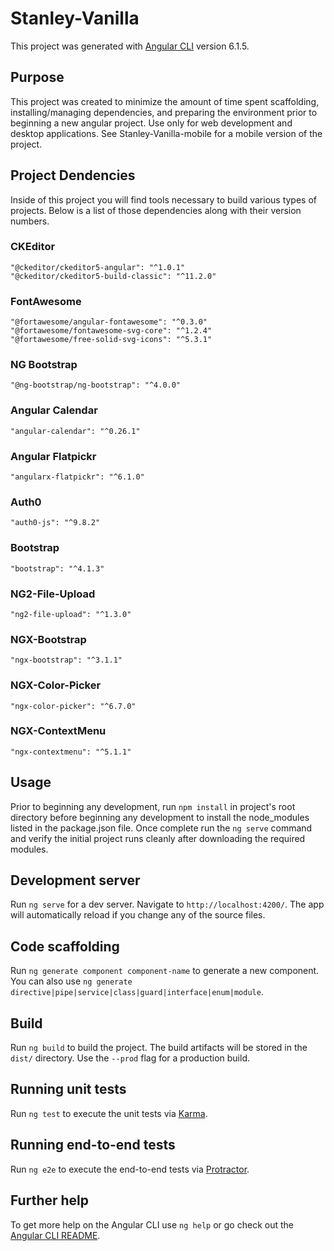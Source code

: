 # Stanley-Vanilla

This project was generated with [Angular CLI](https://github.com/angular/angular-cli) version 6.1.5.

## Purpose

This project was created to minimize the amount of time spent scaffolding, installing/managing dependencies, and preparing the environment prior to beginning a new angular project.
Use only for web development and desktop applications. See Stanley-Vanilla-mobile for a mobile version of the project. 

## Project Dendencies

Inside of this project you will find tools necessary to build various types of projects. Below is a list of those dependencies along with their version numbers.

### CKEditor
    "@ckeditor/ckeditor5-angular": "^1.0.1"
    "@ckeditor/ckeditor5-build-classic": "^11.2.0"
### FontAwesome
    "@fortawesome/angular-fontawesome": "^0.3.0"
    "@fortawesome/fontawesome-svg-core": "^1.2.4"
    "@fortawesome/free-solid-svg-icons": "^5.3.1"
### NG Bootstrap
    "@ng-bootstrap/ng-bootstrap": "^4.0.0"
    
### Angular Calendar
    "angular-calendar": "^0.26.1"
### Angular Flatpickr
    "angularx-flatpickr": "^6.1.0"
### Auth0
    "auth0-js": "^9.8.2"
### Bootstrap
	"bootstrap": "^4.1.3"
### NG2-File-Upload
    "ng2-file-upload": "^1.3.0"
### NGX-Bootstrap
    "ngx-bootstrap": "^3.1.1"
### NGX-Color-Picker
    "ngx-color-picker": "^6.7.0"
### NGX-ContextMenu
    "ngx-contextmenu": "^5.1.1"

## Usage
Prior to beginning any development, run `npm install` in project's root directory before beginning any development to install the node_modules listed in the package.json file. 
Once complete run the `ng serve` command and verify the initial project runs cleanly after downloading the required modules.

## Development server

Run `ng serve` for a dev server. Navigate to `http://localhost:4200/`. The app will automatically reload if you change any of the source files.

## Code scaffolding

Run `ng generate component component-name` to generate a new component. You can also use `ng generate directive|pipe|service|class|guard|interface|enum|module`.

## Build

Run `ng build` to build the project. The build artifacts will be stored in the `dist/` directory. Use the `--prod` flag for a production build.

## Running unit tests

Run `ng test` to execute the unit tests via [Karma](https://karma-runner.github.io).

## Running end-to-end tests

Run `ng e2e` to execute the end-to-end tests via [Protractor](http://www.protractortest.org/).

## Further help

To get more help on the Angular CLI use `ng help` or go check out the [Angular CLI README](https://github.com/angular/angular-cli/blob/master/README.md).
